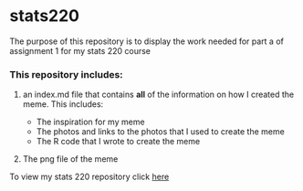 # stats220
The purpose of this repository is to display the work needed for part a of assignment 1 for my stats 220 course

### This repository includes:

1. an index.md file that contains **all** of the information on how I created the meme. This includes:
    * The inspiration for my meme
    * The photos and links to the photos that I used to create the meme
    * The R code that I wrote to create the meme
    
2. The png file of the meme


To view my stats 220 repository click [here](https://github.com/Kiara-Med/stats220)

